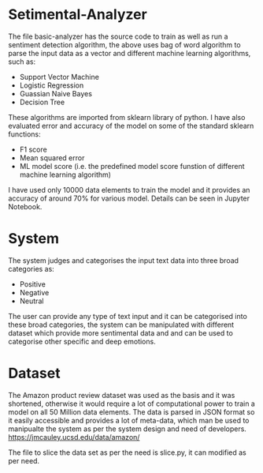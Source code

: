 # Setimental-Analyzer

The file basic-analyzer has the source code to train as well as run a sentiment detection algorithm, the above uses bag of word algorithm to parse the input data as a vector and different machine learning algorithms, such as:
+ Support Vector Machine
+ Logistic Regression
+ Guassian Naive Bayes
+ Decision Tree

These algorithms are imported from sklearn library of python.
I have also evaluated error and accuracy of the model on some of the standard sklearn functions:
+ F1 score
+ Mean squared error
+ ML model score (i.e. the predefined model score funstion of different machine learning algorithm)

I have used only 10000 data elements to train the model and it provides an accuracy of around 70% for various model. Details can be seen in Jupyter Notebook.

# System 
The system judges and categorises the input text data into three broad categories as:
+ Positive
+ Negative
+ Neutral

The user can provide any type of text input and it can be categorised into these broad categories, the system can be manipulated with different dataset which provide more sentimental data and and can be used to categorise other specific and deep emotions.
# Dataset
The Amazon product review dataset was used as the basis and it was shortened, otherwise it would require a lot of computational power to train a model on all  50 Million data elements. The data is parsed in JSON format so it easily accessible and provides a lot of meta-data, which man be used to manipualte the system as per the system design and need of developers.
https://jmcauley.ucsd.edu/data/amazon/

The file to slice the data set as per the need is slice.py, it can modified as per need.
